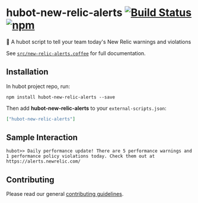 # hubot-new-relic-alerts [![Build Status](https://img.shields.io/travis/cfpb/hubot-new-relic-alerts.svg?maxAge=2592000&style=flat-square)](https://travis-ci.org/cfpb/hubot-new-relic-alerts) [![npm](https://img.shields.io/npm/v/hubot-new-relic-alerts.svg?maxAge=2592000&style=flat-square)](https://www.npmjs.com/package/hubot-new-relic-alerts)

:fire_engine: A hubot script to tell your team today's New Relic warnings and violations

See [`src/new-relic-alerts.coffee`](src/new-relic-alerts.coffee) for full documentation.

## Installation

In hubot project repo, run:

`npm install hubot-new-relic-alerts --save`

Then add **hubot-new-relic-alerts** to your `external-scripts.json`:

```json
["hubot-new-relic-alerts"]
```

## Sample Interaction

```
hubot>> Daily performance update! There are 5 performance warnings and 1 performance policy violations today. Check them out at https://alerts.newrelic.com/
```

## Contributing

Please read our general [contributing guidelines](CONTRIBUTING.md).
